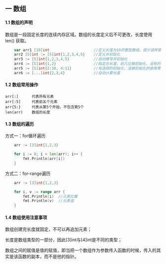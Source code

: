 ## 一 数组

#### 1.1 数组的声明

数组是一段固定长度的连续内存区域。数组的长度定义后不可更改，长度使用 len() 获取。

```go
	var arr1 [10]int					//定义长度为10的整型数组，很少这样使用
	arr2 [5]int := [5]int{1,2,3,4,5}	//定义并初始化
	arr3 := [5]int{1,2,3,4,5}			//自动推导并初始化
	arr4 := [5]int{1,2}					//指定总长度，前几位被初始化，没有的使用零值
	arr5 := [5]int{2:10, 4:11}			//有选择的初始化，没被初始化的使用零值
	arr6 := [...]int{2,3,4}				//自动计算长度
```

#### 1.2 数组常用操作

```
arr[:]      代表所有元素
arr[:5]     代表前五个元素
arr{5:}     代表从第5个开始，不包含第5个
len(arr)    数组的长度
```

#### 1.3 数组的遍历

方式一：for循环遍历
```go
	arr := [3]int{1,2,3}

	for i := 0; i < len(arr); i++ {
		fmt.Println(arr[i])
	}
```
方式二：for-range遍历
```go
	arr := [3]int{1,2,3}

	for i, v := range arr {
		fmt.Println(i)	//元素位置	
		fmt.Println(v)	//元素值
	}
```

#### 1.4 数组使用注意事项

数组创建完长度就固定，不可以再追加元素；  

长度是数组类型的一部分，因此[3]int与[4]int是不同的类型；  

数组之间的赋值是值的赋值，即当把一个数组作为参数传入函数的时候，传入的其实是该函数的副本，而不是他的指针。
